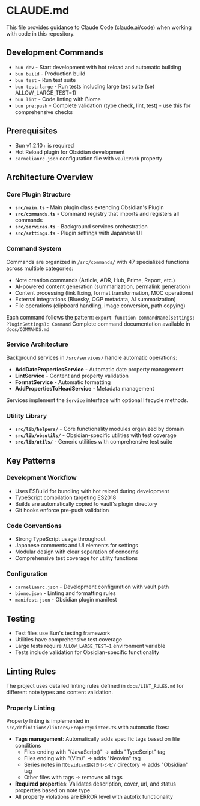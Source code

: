 # CLAUDE.md

This file provides guidance to Claude Code (claude.ai/code) when working with code in this repository.

## Development Commands

- `bun dev` - Start development with hot reload and automatic building
- `bun build` - Production build
- `bun test` - Run test suite
- `bun test:large` - Run tests including large test suite (set ALLOW_LARGE_TEST=1)
- `bun lint` - Code linting with Biome
- `bun pre:push` - Complete validation (type check, lint, test) - use this for comprehensive checks

## Prerequisites

- Bun v1.2.10+ is required
- Hot Reload plugin for Obsidian development
- `carnelianrc.json` configuration file with `vaultPath` property

## Architecture Overview

### Core Plugin Structure
- **`src/main.ts`** - Main plugin class extending Obsidian's Plugin
- **`src/commands.ts`** - Command registry that imports and registers all commands
- **`src/services.ts`** - Background services orchestration
- **`src/settings.ts`** - Plugin settings with Japanese UI

### Command System
Commands are organized in `/src/commands/` with 47 specialized functions across multiple categories:
- Note creation commands (Article, ADR, Hub, Prime, Report, etc.)
- AI-powered content generation (summarization, permalink generation)
- Content processing (link fixing, format transformation, MOC operations)
- External integrations (Bluesky, OGP metadata, AI summarization)
- File operations (clipboard handling, image conversion, path copying)

Each command follows the pattern: `export function commandName(settings: PluginSettings): Command`
Complete command documentation available in `docs/COMMANDS.md`

### Service Architecture
Background services in `/src/services/` handle automatic operations:
- **AddDatePropertiesService** - Automatic date property management
- **LintService** - Content and property validation
- **FormatService** - Automatic formatting
- **AddPropertiesToHeadService** - Metadata management

Services implement the `Service` interface with optional lifecycle methods.

### Utility Library
- **`src/lib/helpers/`** - Core functionality modules organized by domain
- **`src/lib/obsutils/`** - Obsidian-specific utilities with test coverage
- **`src/lib/utils/`** - Generic utilities with comprehensive test suite

## Key Patterns

### Development Workflow
- Uses ESBuild for bundling with hot reload during development
- TypeScript compilation targeting ES2018
- Builds are automatically copied to vault's plugin directory
- Git hooks enforce pre-push validation

### Code Conventions
- Strong TypeScript usage throughout
- Japanese comments and UI elements for settings
- Modular design with clear separation of concerns
- Comprehensive test coverage for utility functions

### Configuration
- `carnelianrc.json` - Development configuration with vault path
- `biome.json` - Linting and formatting rules
- `manifest.json` - Obsidian plugin manifest

## Testing
- Test files use Bun's testing framework
- Utilities have comprehensive test coverage
- Large tests require `ALLOW_LARGE_TEST=1` environment variable
- Tests include validation for Obsidian-specific functionality

## Linting Rules
The project uses detailed linting rules defined in `docs/LINT_RULES.md` for different note types and content validation.

### Property Linting
Property linting is implemented in `src/definitions/linters/PropertyLinter.ts` with automatic fixes:
- **Tags management**: Automatically adds specific tags based on file conditions
  - Files ending with "(JavaScript)" → adds "TypeScript" tag
  - Files ending with "(Vim)" → adds "Neovim" tag  
  - Series notes in `📗Obsidian逆引きレシピ/` directory → adds "Obsidian" tag
  - Other files with tags → removes all tags
- **Required properties**: Validates description, cover, url, and status properties based on note type
- All property violations are ERROR level with autofix functionality